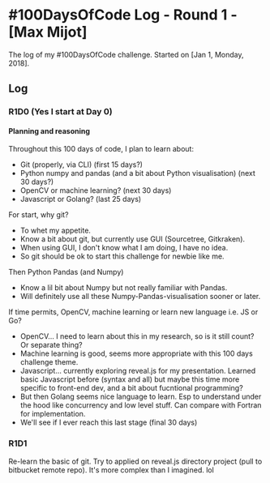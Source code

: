 # #100DaysOfCode Log - Round 1 - [Max Mijot]

The log of my #100DaysOfCode challenge. Started on [Jan 1, Monday, 2018].

## Log

### R1D0 (Yes I start at Day 0)
#### Planning and reasoning
Throughout this 100 days of code, I plan to learn about:
- Git (properly, via CLI) (first 15 days?)
- Python numpy and pandas (and a bit about Python visualisation) (next 30 days?)
- OpenCV or machine learning? (next 30 days)
- Javascript or Golang? (last 25 days)

For start, why git?
- To whet my appetite.
- Know a bit about git, but currently use GUI (Sourcetree, Gitkraken).
- When using GUI, I don't know what I am doing, I have no idea.
- So git should be ok to start this challenge for newbie like me.

Then Python Pandas (and Numpy)
- Know a lil bit about Numpy but not really familiar with Pandas.
- Will definitely use all these Numpy-Pandas-visualisation sooner or later.

If time permits, OpenCV, machine learning or learn new language i.e. JS or Go?
- OpenCV... I need to learn about this in my research, so is it still count? Or separate thing?
- Machine learning is good, seems more appropriate with this 100 days challenge theme.
- Javascript... currently exploring reveal.js for my presentation. Learned basic Javascript before (syntax and all) but maybe this time more specific to front-end dev, and a bit about fucntional programming?
- But then Golang seems nice language to learn. Esp to understand under the hood like concurrency and low level stuff. Can compare with Fortran for implementation.
- We'll see if I ever reach this last stage (final 30 days)

### R1D1
Re-learn the basic of git. Try to applied on reveal.js directory project (pull to bitbucket remote repo). It's more complex than I imagined. lol
